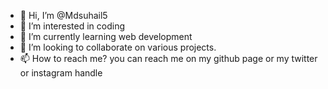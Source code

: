 - 👋 Hi, I’m @Mdsuhail5
- 👀 I’m interested in coding
- 🌱 I’m currently learning web development
- 💞️ I’m looking to collaborate on various projects.
- 📫 How to reach me? you can reach me on my github page or my twitter or instagram handle

<!---
Mdsuhail5/Mdsuhail5 is a ✨ special ✨ repository because its `README.md` (this file) appears on your GitHub profile.
You can click the Preview link to take a look at your changes.
--->

